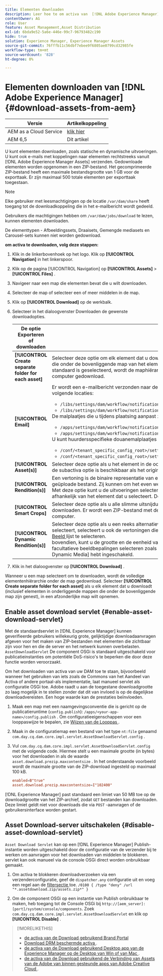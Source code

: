 ```yaml
---
title: Elementen downloaden
description: Leer hoe te om activa van  [!DNL Adobe Experience Manager]  te downloaden en de downloadfunctionaliteit in of onbruikbaar te maken.
contentOwner: AG
role: User
feature: Asset Management,Asset Distribution
exl-id: 6bda9e52-5a6e-446e-99c7-96793482c190
hide: true
solution: Experience Manager, Experience Manager Assets
source-git-commit: 76fffb11c56dbf7ebee9f6805ae0799cd32985fe
workflow-type: tm+mt
source-wordcount: '828'
ht-degree: 0%

---
```


# Elementen downloaden van [!DNL Adobe Experience Manager] {#download-assets-from-aem}

| Versie | Artikelkoppeling |
| -------- | ---------------------------- |
| AEM as a Cloud Service | [ klik hier ](https://experienceleague.adobe.com/docs/experience-manager-cloud-service/content/assets/manage/download-assets-from-aem.html?lang=en) |
| AEM 6,5 | Dit artikel |

U kunt elementen downloaden, zoals statische en dynamische uitvoeringen. U kunt ook e-mails met koppelingen naar elementen rechtstreeks vanuit [!DNL Adobe Experience Manager Assets] verzenden. Gedownloade elementen worden opgenomen in een ZIP-bestand. Het gecomprimeerde ZIP-bestand heeft een maximale bestandsgrootte van 1 GB voor de exporttaak. Er zijn maximaal 500 totale elementen per exporttaak toegestaan.

>[!NOTE]
>
>Elke gebruiker met leesmachtigingen op de locatie `/var/dam/share` heeft toegang tot de downloadkoppeling die in het e-mailbericht wordt gedeeld.
>
>Gebruikers die machtigingen hebben om `/var/dam/jobs/download` te lezen, kunnen elementen downloaden.
>
>De elementtypen - Afbeeldingssets, Draaisets, Gemengde mediasets en Carousel-sets kunnen niet worden gedownload.

<!--
OLD content of the above NOTE, changed wrt CQDOC-18661.
>The email recipients must be members of the `dam-users` group to access the ZIP download link in the email message.
>
-->

**om activa te downloaden, volg deze stappen:**

1. Klik in de linkerbovenhoek op het logo. Klik op **[!UICONTROL Navigation]** in het linkerspoor.
1. Klik op de pagina [!UICONTROL Navigation] op **[!UICONTROL Assets]** > **[!UICONTROL Files]** .
1. Navigeer naar een map die elementen bevat die u wilt downloaden.
1. Selecteer de map of selecteer een of meer middelen in de map.
1. Klik op **[!UICONTROL Download]** op de werkbalk.
1. Selecteer in het dialoogvenster Downloaden de gewenste downloadopties.

   | De optie Exporteren of downloaden | Beschrijving |
   |---|---|
   | **[!UICONTROL Create separate folder for each asset]** | Selecteer deze optie om elk element dat u downloadt, inclusief elementen, op te nemen in onderliggende mappen die onder de bovenliggende map van het element zijn genest in één map op uw lokale computer. Als deze optie niet standaard is geselecteerd, wordt de maphiërarchie genegeerd en worden alle elementen naar één map op uw lokale computer gedownload. |
   | **[!UICONTROL Email]** | Er wordt een e-mailbericht verzonden naar de gebruiker. De standaard e-mailsjablonen zijn beschikbaar op de volgende locaties:<ul><li>`/libs/settings/dam/workflow/notification/email/downloadasset`.</li><li>`/libs/settings/dam/workflow/notification/email/transientworkflowcompleted`.</li></ul> De malplaatjes die u tijdens plaatsing aanpast zijn beschikbaar bij de volgende plaatsen: <ul><li>`/apps/settings/dam/workflow/notification/email/downloadasset`.</li><li>`/apps/settings/dam/workflow/notification/email/transientworkflowcompleted`.</li></ul>U kunt huurdersspecifieke douanemalplaatjes bij de volgende plaatsen opslaan:<ul><li>`/conf/<tenant_specific_config_root>/settings/dam/workflow/notification/email/downloadasset`.</li><li>`/conf/<tenant_specific_config_root>/settings/dam/workflow/notification/email/transientworkflowcompleted`.</li></ul> |
   | **[!UICONTROL Asset(s)]** | Selecteer deze optie als u het element in de oorspronkelijke vorm zonder vertoningen wilt downloaden.<br> de subactiva optie is beschikbaar als het originele activa subactiva heeft. |
   | **[!UICONTROL Rendition(s)]** | Een vertoning is de binaire representatie van een element. Assets heeft een primaire representatie: die van het geüploade bestand. Zij kunnen om het even welk aantal vertegenwoordiging hebben. <br> Met deze optie kunt u de uitvoeringen selecteren die u wilt downloaden. Welke uitvoeringen beschikbaar zijn, is afhankelijk van het element dat u selecteert. De optie is beschikbaar als het element uitvoeringen heeft. |
   | **[!UICONTROL Smart Crops]** | Selecteer deze optie als u alle slimme uitsnijduitvoeringen van het geselecteerde element vanuit AEM wilt downloaden. Er wordt een ZIP-bestand met de Smart Crop-uitvoeringen gemaakt en gedownload naar uw lokale computer. |
   | **[!UICONTROL Dynamic Rendition(s)]** | Selecteer deze optie als u een reeks alternatieve vertoningen in real-time wilt genereren. Wanneer u deze optie selecteert, selecteert u ook de vertoningen die u dynamisch wilt tot stand brengen door uit de [ Vooraf ingestelde Beeld ](image-presets.md) lijst te selecteren. <br> bovendien, kunt u de grootte en de eenheid van meting, formaat, kleurenruimte, resolutie, en om het even welke facultatieve beeldbepalingen selecteren zoals het omkeren van het beeld. De optie is alleen beschikbaar als u [!DNL Dynamic Media] hebt ingeschakeld. |

1. Klik in het dialoogvenster op **[!UICONTROL Download]** .

Wanneer u een map selecteert om te downloaden, wordt de volledige elementenhiërarchie onder de map gedownload. Selecteer **[!UICONTROL Create separate folder for each asset]** als u elk element dat u downloadt (inclusief elementen in onderliggende mappen die onder de bovenliggende map zijn genest), in een afzonderlijke map wilt opnemen.

## Enable asset download servlet {#enable-asset-download-servlet}

Met de standaardservlet in [!DNL Experience Manager] kunnen geverifieerde gebruikers willekeurig grote, gelijktijdige downloadaanvragen afgeven voor het maken van ZIP-bestanden met elementen die zichtbaar zijn voor hen en die de server en het netwerk kunnen overbelasten. `AssetDownloadServlet` De component OSGi is standaard uitgeschakeld voor publicatieinstanties om potentiële DoS-risico&#39;s te beperken die door deze functie worden veroorzaakt.

Om het downloaden van activa van uw DAM toe te staan, bijvoorbeeld wanneer het gebruiken van iets zoals de Commons van het Aandeel van Activa of andere portaal-als implementatie, laat manueel servlet als configuratie OSGi toe. Adobe raadt u aan de toegestane downloadgrootte zo laag mogelijk in te stellen zonder dat dit van invloed is op de dagelijkse downloadvereisten. Een hoge waarde kan de prestaties beïnvloeden.

1. Maak een map met een naamgevingsconventie die is gericht op de publicatieruntime (`config.publish`): `/apps/<your-app-name>/config.publish` . Om configuratieeigenschappen voor een looppaswijze te bepalen, zie [ Wijzen van de Looppas ](/help/sites-deploying/configure-runmodes.md#defining-configuration-properties-for-a-run-mode).
1. Maak in de configuratiemap een bestand van het type `nt:file` genaamd `com.day.cq.dam.core.impl.servlet.AssetDownloadServlet.config` .
1. Vul `com.day.cq.dam.core.impl.servlet.AssetDownloadServlet.config` met de volgende code. Hiermee stelt u een maximale grootte (in bytes) voor het downloaden in als de waarde `asset.download.prezip.maxcontentsize` . In het onderstaande voorbeeld wordt de maximale grootte van de ZIP-download ingesteld op maximaal 100 kB.

   ```conf
   enabled=B"true"
   asset.download.prezip.maxcontentsize=I"102400"
   ```

[!DNL Experience Manager] past standaard een limiet van 50 MB toe op de downloadgrootte van het ZIP-archief, zodat `GET` bestanden kan downloaden. Deze limiet geldt niet voor downloads die via `POST` -aanvragen of de gebruikersinterface worden gestart.

## Asset Download-server uitschakelen {#disable-asset-download-servlet}

`Asset Download Servlet` kan op een [!DNL Experience Manager] Publish-instantie worden uitgeschakeld door de configuratie van de verzender bij te werken om aanvragen voor het downloaden van middelen te blokkeren. servlet kan ook manueel via de console OSGi direct worden onbruikbaar gemaakt.

1. Om activa te blokkeren downloadverzoeken via een verzenderconfiguratie, geef de `dispatcher.any` configuratie uit en voeg een regel aan de [ filtersectie ](https://experienceleague.adobe.com/docs/experience-manager-dispatcher/using/configuring/dispatcher-configuration.html#defining-a-filter) toe. `/0100 { /type "deny" /url "*.assetdownload.zip/assets.zip*" }`

1. Om de component OSGi op een instantie van Publish onbruikbaar te maken, heb toegang tot de Console OSGi bij `http://[aem_server]:[port]/system/console/components`. Zoek `com.day.cq.dam.core.impl.servlet.AssetDownloadServlet` en klik op **[!UICONTROL Disable]** .

>[!MORELIKETHIS]
>
>* [ de activa van de Download gebruikend Brand Portal ](https://experienceleague.adobe.com/docs/experience-manager-brand-portal/using/download/brand-portal-download-assets.html)
>* [ Download DRM beschermde activa ](drm.md).
>* [ de activa van de Download gebruikend Desktop app van de Experience Manager op de Desktop van Win of van Mac ](https://experienceleague.adobe.com/docs/experience-manager-desktop-app/using/using.html#download-assets).
>* [ de activa van de Download gebruikend de Verbinding van Assets van de Adobe van binnen gesteunde apps van Adobe Creative Cloud ](https://helpx.adobe.com/nl/enterprise/using/manage-assets-using-adobe-asset-link.html).
